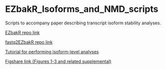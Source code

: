 # EZbakR_Isoforms_and_NMD_scripts
Scripts to accompany paper describing transcript isoform stability analyses.

[EZbakR repo link](https://github.com/isaacvock/EZbakR)

[fastq2EZbakR repo link](https://github.com/isaacvock/fastq2EZbakR)

[Tutorial for performing isoform-level analyses](https://github.com/isaacvock/Isoform_Analysis_Tutorial)

[Figshare link (Figures 1-3 and related supplemental)](https://figshare.com/projects/EZbakR_NMD_Isoform_Paper/242501)

